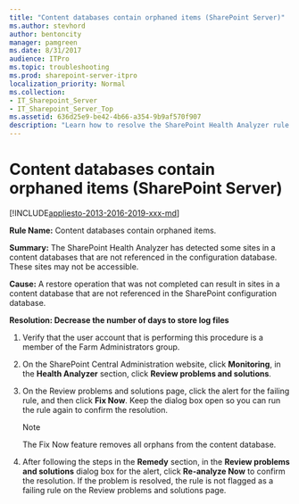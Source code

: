 ```yaml
---
title: "Content databases contain orphaned items (SharePoint Server)"
ms.author: stevhord
author: bentoncity
manager: pamgreen
ms.date: 8/31/2017
audience: ITPro
ms.topic: troubleshooting
ms.prod: sharepoint-server-itpro
localization_priority: Normal
ms.collection:
- IT_Sharepoint_Server
- IT_Sharepoint_Server_Top
ms.assetid: 636d25e9-be42-4b66-a354-9b9af570f907
description: "Learn how to resolve the SharePoint Health Analyzer rule: Content databases contain orphaned items, for SharePoint Server."
---
```


# Content databases contain orphaned items (SharePoint Server)

[!INCLUDE[appliesto-2013-2016-2019-xxx-md](../includes/appliesto-2013-2016-2019-xxx-md.md)] 
  
 **Rule Name:** Content databases contain orphaned items. 
  
 **Summary:** The SharePoint Health Analyzer has detected some sites in a content databases that are not referenced in the configuration database. These sites may not be accessible. 
  
 **Cause:** A restore operation that was not completed can result in sites in a content database that are not referenced in the SharePoint configuration database. 
  
 **Resolution: Decrease the number of days to store log files**
  
1. Verify that the user account that is performing this procedure is a member of the Farm Administrators group.
    
2. On the SharePoint Central Administration website, click **Monitoring**, in the **Health Analyzer** section, click **Review problems and solutions**.
    
3. On the Review problems and solutions page, click the alert for the failing rule, and then click **Fix Now**. Keep the dialog box open so you can run the rule again to confirm the resolution.
    
    > [!NOTE]
    > The Fix Now feature removes all orphans from the content database. 
  
4. After following the steps in the **Remedy** section, in the **Review problems and solutions** dialog box for the alert, click **Re-analyze Now** to confirm the resolution. If the problem is resolved, the rule is not flagged as a failing rule on the Review problems and solutions page. 
    

